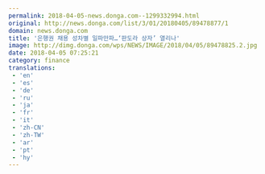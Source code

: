 ```yaml
---
permalink: 2018-04-05-news.donga.com--1299332994.html
original: http://news.donga.com/list/3/01/20180405/89478877/1
domain: news.donga.com
title: '은행권 채용 성차별 일파만파…‘판도라 상자’ 열리나'
image: http://dimg.donga.com/wps/NEWS/IMAGE/2018/04/05/89478825.2.jpg
date: 2018-04-05 07:25:21
category: finance
translations: 
 - 'en'
 - 'es'
 - 'de'
 - 'ru'
 - 'ja'
 - 'fr'
 - 'it'
 - 'zh-CN'
 - 'zh-TW'
 - 'ar'
 - 'pt'
 - 'hy'
---
```



